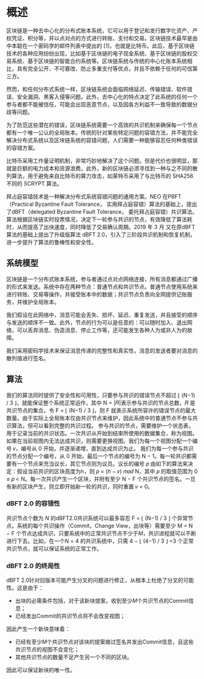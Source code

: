 # 概述

区块链是一种去中心化的分布式账本系统，它可以用于登记和发行数字化资产、产权凭证、积分等，并以点对点的方式进行转账、支付和交易。区块链技术最早是由中本聪在一个密码学的邮件列表中提出的 [1]，也就是比特币。此后，基于区块链技术的各种应用纷纷出现，比如基于区块链的电子现金系统、基于区块链的股权交易系统、基于区块链的智能合约系统等。区块链系统与传统的中心化账本系统相比，具有完全公开、不可篡改、防止多重支付等优点，并且不依赖于任何的可信第三方。 

然而，和任何分布式系统一样，区块链系统会面临网络延迟、传输错误、软件错误、安全漏洞、黑客入侵等问题。此外，去中心化的特点决定了此系统的任何一个参与者都不能被信任，可能会出现恶意节点，以及因各方利益不一致导致的数据分歧等问题。 

为了防范这些潜在的错误，区块链系统需要一个高效的共识机制来确保每一个节点都有一个唯一公认的全局账本。传统的针对某些特定问题的容错方法，并不能完全解决分布式系统以及区块链系统的容错问题，人们需要一种能够容忍任何种类错误的容错方案。 

比特币采用工作量证明机制，非常巧妙地解决了这个问题。但是代价也很明显，那就是巨额的电力成本和资源浪费。此外，新的区块链必须寻找到一种与之不同的散列算法，用于避免来自比特币的算力攻击，如莱特币采用了与比特币的 SHA256 不同的 SCRYPT 算法。 

拜占庭容错技术是一种解决分布式系统容错问题的通用方案。NEO 在PBFT（Practical Byzantine Fault Tolerance， 实用拜占庭容错）算法的基础上，提出了dBFT（delegated Byzantine Fault Tolerance， 委托拜占庭容错）共识算法。算法根据区块链实时投票情况，决定下一轮参与共识的节点，有效降低了算法耗时，从而提高了出块速度，同时降低了交易确认周期。2019 年 3 月 又在原dBFT算法的基础上提出了升级版算法 dBFT 2.0，引入了三阶段共识机制和恢复机制，进一步提升了算法的鲁棒性和安全性。

## 系统模型 

区块链是一个分布式账本系统，参与者通过点对点网络连接，所有消息都通过广播的形式来发送。系统中存在两种节点：普通节点和共识节点。普通节点使用系统来进行转账、交易等操作，并接受账本中的数据；共识节点负责向全网提供记账服务，并维护全局账本。 

我们假设在此网络中，消息可能会丢失、损坏、延迟、重复发送，并且接受的顺序与发送的顺序不一致。此外，节点的行为可以是任意的：可以随时加入、退出网络，可以丢弃消息、伪造消息、停止工作等，还可能发生各种人为或非人为的故障。 

我们采用密码学技术来保证消息传递的完整性和真实性，消息的发送者要对消息的散列值进行签名。

## 算法 

我们的算法同时提供了安全性和可用性，只要参与共识的错误节点不超过 ⌊ (N−1) / 3 ⌋，就能保证整个系统正常运作，其中 N = |𝑅|表示参与共识的节点总数，𝑅 是共识节点的集合。令 F = ⌊ (N−1) / 3 ⌋，则 F 就表示系统所容许的错误节点的最大数量。由于实际上全局账本仅由共识节点来维护，因此系统中的普通节点不参与共识算法，但可以看到完整的共识过程。 
参与共识的节点，需要维护一个状态表，用于记录当前的共识状态。一次共识从开始到结束所使用的数据集合，称为视图。如果在当前视图内无法达成共识，则需要更换视图。我们为每一个视图分配一个编号 𝑣，编号从 0 开始，并逐渐递增，直到达成共识为止。 
我们为每一个参与共识的节点分配一个编号，从 0 开始，最后一个节点的编号为 N − 1。每一轮共识都需要有一个节点来充当议长，其它节点则为议员。议长的编号 𝑝 由如下的算法来决定：假设当前共识的区块高度为ℎ，则 𝑝 = (ℎ − 𝑣) 𝑚𝑜𝑑 N，其中 𝑝 的取值范围为 0 ≤ 𝑝 < N。每一次共识产生一个区块，并附有至少 N − F 个共识节点的签名。一旦有新的区块产生，则立即开始新一轮的共识，同时重置 𝑣 = 0。

### dBFT 2.0 的容错性

共识节点个数为 *N* 的dBFT2.0共识系统可以最多容忍 F =  ⌊ (N−1) / 3 ⌋ 个异常节点。系统的每个共识操作（Commit，Change View，出块等）需要至少 M = N − F 个节点达成共识，只要系统中的正常共识节点不少于*M*，共识进程就可以不断进行下去。比如，在一个*N* = 4 的共识系统中，只需  4 − ⌊ (4−1) / 3 ⌋ =3  个正常共识节点，就可以保证系统的正常工作。

### dBFT 2.0 的终局性

dBFT 2.0针对旧版本可能产生分叉的问题进行修正，从根本上杜绝了分叉的可能性。这是由于：

- 出块的必需条件包括，对于该新块提案，收到至少*M*个共识节点的Commit信息；
- 已经发出Commit的共识节点将不会改变视图；

因此产生一个新块意味着：

- 已经有至少*M*个共识节点对该块的提案做过签名并发出Commit信息，且这些共识节点的视图不会变化；
- 其他共识节点的数量不足产生另一个不同的区块。

因此可以保证新块的唯一性。
